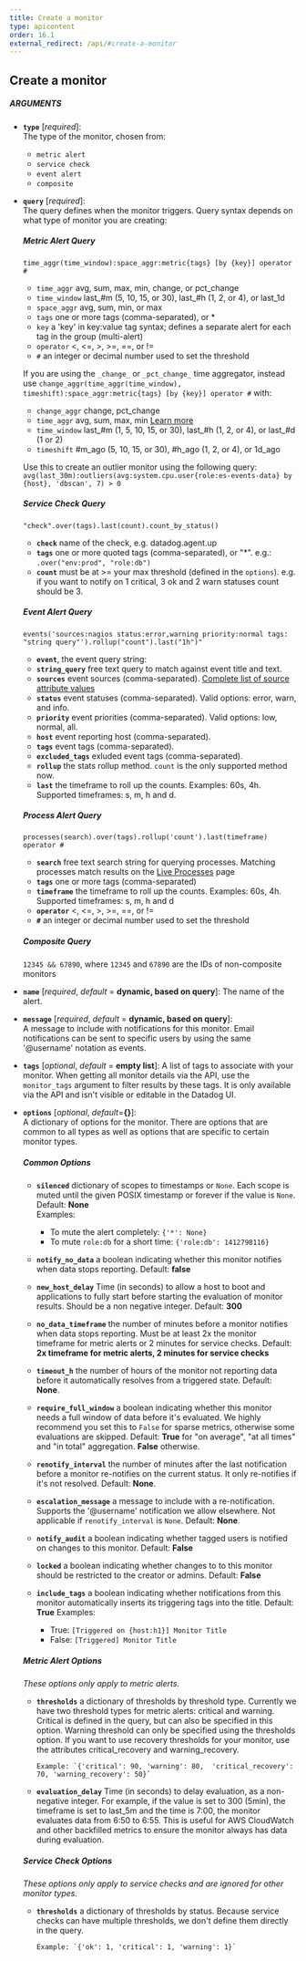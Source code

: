 ```yaml
---
title: Create a monitor
type: apicontent
order: 16.1
external_redirect: /api/#create-a-monitor
---
```


## Create a monitor

##### ARGUMENTS
*   **`type`** [*required*]:  
    The type of the monitor, chosen from:  
    *   `metric alert`
    *   `service check`
    *   `event alert`
    *   `composite`

*   **`query`** [*required*]:  
    The query defines when the monitor triggers. Query syntax depends on what type of monitor you are creating:  
    ##### Metric Alert Query
    `time_aggr(time_window):space_aggr:metric{tags} [by {key}] operator #`

    -   `time_aggr` avg, sum, max, min, change, or pct_change
    -   `time_window` last_#m (5, 10, 15, or 30), last_#h (1, 2, or 4), or last_1d
    -   `space_aggr` avg, sum, min, or max
    -   `tags` one or more tags (comma-separated), or *
    -   `key` a 'key' in key:value tag syntax; defines a separate alert for each tag in the group (multi-alert)
    -   `operator` <, <=, >, >=, ==, or !=
    -   `#` an integer or decimal number used to set the threshold

    If you are using the `_change_` or `_pct_change_` time aggregator, instead use `change_aggr(time_aggr(time_window), timeshift):space_aggr:metric{tags} [by {key}] operator #` with:

    *   `change_aggr` change, pct_change
    *   `time_aggr` avg, sum, max, min [Learn more][1]
    *   `time_window` last_#m (1, 5, 10, 15, or 30), last_#h (1, 2, or 4), or last_#d (1 or 2)
    *   `timeshift` #m_ago (5, 10, 15, or 30), #h_ago (1, 2, or 4), or 1d_ago

    Use this to create an outlier monitor using the following query: `avg(last_30m):outliers(avg:system.cpu.user{role:es-events-data} by {host}, 'dbscan', 7) > 0`

    ##### Service Check Query
    `"check".over(tags).last(count).count_by_status()`

    *   **`check`** name of the check, e.g. datadog.agent.up
    *   **`tags`** one or more quoted tags (comma-separated), or "*". e.g.: `.over("env:prod", "role:db")`
    *   **`count`** must be at >= your max threshold (defined in the `options`). e.g. if you want to notify on 1 critical, 3 ok and 2 warn statuses count should be 3.

    ##### Event Alert Query

    `events('sources:nagios status:error,warning priority:normal tags: "string query"').rollup("count").last("1h")"`

    *  **`event`**, the event query string:
    *   **`string_query`** free text query to match against event title and text.
    *   **`sources`** event sources (comma-separated). [Complete list of source attribute values][2]
    *   **`status`** event statuses (comma-separated). Valid options: error, warn, and info.
    *   **`priority`** event priorities (comma-separated). Valid options: low, normal, all.
    *   **`host`** event reporting host (comma-separated).
    *   **`tags`** event tags (comma-separated).
    *   **`excluded_tags`** exluded event tags (comma-separated).
    *   **`rollup`** the stats rollup method. `count` is the only supported method now.
    *   **`last`** the timeframe to roll up the counts. Examples: 60s, 4h. Supported timeframes: s, m, h and d.

    ##### Process Alert Query

    `processes(search).over(tags).rollup('count').last(timeframe) operator #`

    *   **`search`** free text search string for querying processes. Matching processes match results on the [Live Processes](/graphing/infrastructure/process/) page
    *   **`tags`** one or more tags (comma-separated)
    *   **`timeframe`** the timeframe to roll up the counts. Examples: 60s, 4h. Supported timeframes: s, m, h and d
    *   **`operator`** <, <=, >, >=, ==, or !=
    *   **`#`** an integer or decimal number used to set the threshold

    ##### Composite Query

    `12345 && 67890`, where `12345` and `67890` are the IDs of non-composite monitors

* **`name`** [*required*, *default* = **dynamic, based on query**]: 
    The name of the alert.
* **`message`** [*required*, *default* = **dynamic, based on query**]:  
    A message to include with notifications for this monitor. Email notifications can be sent to specific users by using the same '@username' notation as events.
* **`tags`** [*optional*, *default* = **empty list**]: 
    A list of tags to associate with your monitor. When getting all monitor details via the API, use the `monitor_tags` argument to filter results by these tags. It is only available via the API and isn't visible or editable in the Datadog UI.

* **`options`** [*optional*, *default*=**{}**]:  
    A dictionary of options for the monitor. There are options that are common to all types as well as options that are specific to certain monitor types.  
    ##### Common Options

    *   **`silenced`** dictionary of scopes to timestamps or `None`. Each scope is muted until the given POSIX timestamp or forever if the value is `None`. Default: **None**  
        Examples:
        *   To mute the alert completely: `{'*': None}`
        *   To mute `role:db` for a short time: `{'role:db': 1412798116}`

    *   **`notify_no_data`** a boolean indicating whether this monitor notifies when data stops reporting. Default: **false**

    *   **`new_host_delay`** Time (in seconds) to allow a host to boot and applications to fully start before starting the evaluation of monitor results. Should be a non negative integer. Default: **300**

    *   **`no_data_timeframe`** the number of minutes before a monitor notifies when data stops reporting. Must be at least 2x the monitor timeframe for metric alerts or 2 minutes for service checks. Default: **2x timeframe for metric alerts, 2 minutes for service checks**

    *   **`timeout_h`** the number of hours of the monitor not reporting data before it automatically resolves from a triggered state. Default: **None**.

    *   **`require_full_window`** a boolean indicating whether this monitor needs a full window of data before it's evaluated. We highly recommend you set this to `False` for sparse metrics, otherwise some evaluations are skipped. Default: **True** for "on average", "at all times" and "in total" aggregation. **False** otherwise.

    *   **`renotify_interval`** the number of minutes after the last notification before a monitor re-notifies on the current status. It only re-notifies if it's not resolved. Default: **None**.

    *   **`escalation_message`** a message to include with a re-notification. Supports the '@username' notification we allow elsewhere. Not applicable if `renotify_interval` is `None`. Default: **None**.

    *   **`notify_audit`** a boolean indicating whether tagged users is notified on changes to this monitor. Default: **False**

    *   **`locked`** a boolean indicating whether changes to to this monitor should be restricted to the creator or admins. Default: **False**

    *   **`include_tags`** a boolean indicating whether notifications from this monitor automatically inserts its triggering tags into the title. Default: **True** Examples:  
        *   True: `[Triggered on {host:h1}] Monitor Title`
        *   False: `[Triggered] Monitor Title`

    ##### Metric Alert Options
    _These options only apply to metric alerts._

    -   **`thresholds`** a dictionary of thresholds by threshold type. Currently we have two threshold types for metric alerts: critical and warning. Critical is defined in the query, but can also be specified in this option. Warning threshold can only be specified using the thresholds option.
    If you want to use recovery thresholds for your monitor, use the attributes critical_recovery and warning_recovery.

            Example: `{'critical': 90, 'warning': 80,  'critical_recovery': 70, 'warning_recovery': 50}`

    -   **`evaluation_delay`** Time (in seconds) to delay evaluation, as a non-negative integer. For example, if the value is set to 300 (5min), the timeframe is set to last_5m and the time is 7:00, the monitor evaluates data from 6:50 to 6:55. This is useful for AWS CloudWatch and other backfilled metrics to ensure the monitor always has data during evaluation.

    ##### Service Check Options
    _These options only apply to service checks and are ignored for other monitor types._

    -   **`thresholds`** a dictionary of thresholds by status. Because service checks can have multiple thresholds, we don't define them directly in the query.

            Example: `{'ok': 1, 'critical': 1, 'warning': 1}`

[1]: /monitors/monitor_types/#define-the-conditions
[2]: /integrations/faq/list-of-api-source-attribute-value
